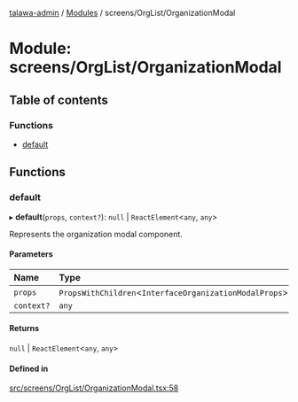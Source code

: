 [talawa-admin](../README.md) / [Modules](../modules.md) / screens/OrgList/OrganizationModal

# Module: screens/OrgList/OrganizationModal

## Table of contents

### Functions

- [default](screens_OrgList_OrganizationModal.md#default)

## Functions

### default

▸ **default**(`props`, `context?`): ``null`` \| `ReactElement`\<`any`, `any`\>

Represents the organization modal component.

#### Parameters

| Name | Type |
| :------ | :------ |
| `props` | `PropsWithChildren`\<`InterfaceOrganizationModalProps`\> |
| `context?` | `any` |

#### Returns

``null`` \| `ReactElement`\<`any`, `any`\>

#### Defined in

[src/screens/OrgList/OrganizationModal.tsx:58](https://github.com/skbhagat0502/talawa-admin/blob/eb9b2df/src/screens/OrgList/OrganizationModal.tsx#L58)
